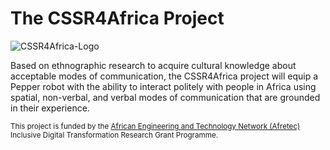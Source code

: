 # The CSSR4Africa Project

![CSSR4Africa-Logo](/images/CSSR_Scenario.png)

<P>
Based on ethnographic research to acquire cultural knowledge about acceptable modes of communication, the CSSR4Africa project will equip a Pepper robot with the ability to interact politely with people in Africa using spatial, non-verbal, and verbal modes of communication that are grounded in their experience. 

<P>

<small>This project is funded by the <A HREF="http://www.afretec.org">African Engineering and Technology Network (Afretec)</A> Inclusive Digital Transformation Research Grant Programme.</small>

 